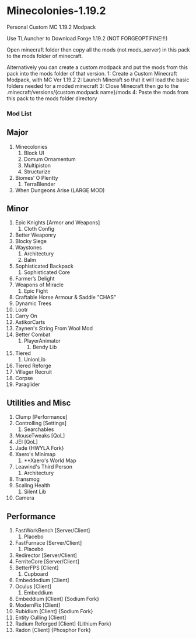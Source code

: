 # Minecolonies-1.19.2
Personal Custom MC 1.19.2 Modpack

Use TLAuncher to Download Forge 1.19.2 (NOT FORGEOPTIFINE!!!)

Open minecraft folder then copy all the mods (not mods_server) in this pack to the mods folder of minecraft.

Alternatively you can create a custom modpack and put the mods from this pack into the mods folder of that version.
1: Create a Custom Minecraft Modpack, with MC Ver 1.19.2
2: Launch Mincraft so that it will load the basic folders needed for a moded minecraft
3: Close Minecraft then go to the .minecraft/versions/{custom modpack name}/mods
4: Paste the mods from this pack to the mods folder directory

### Mod List

## Major
1. Minecolonies
    1. Block UI
    2. Domum Ornamentum
    3. Multipiston
    4. Structurize
2. Biomes’ O Plentty
    1. TerraBlender
3. When Dungeons Arise (LARGE MOD)

## Minor
1. Epic Knights [Armor and Weapons]
    1. Cloth Config
2. Better Weaponry
3. Blocky Siege
4. Waystones
    1. Architectury
    2. Balm
5. Sophisticated Backpack
    1. Sophisticated Core
6. Farmer’s Delight
7. Weapons of Miracle
    1. Epic Fight
8. Craftable Horse Armour & Saddle "CHAS"
9. Dynamic Trees
10. Lootr
11. Carry On
12. AstikorCarts
13. Zaynen's String From Wool Mod
14. Better Combat
    1. PlayerAnimator
        1. Bendy Lib
15. Tiered
    1. UnionLib
16. Tiered Reforge
17. Villager Recruit
18. Corpse
19. Paraglider

## Utilities and Misc
1. Clump [Performance]
2. Controlling [Settings]
    1. Searchables
3. MouseTweaks [QoL]
4. JEI [QoL]
5. Jade {HWYLA Fork}
6. Xaero's Minimap
    1. **Xaero's World Map
7. Leawind's Third Person
    1. Architectury
8. Transmog
9. Scaling Health
    1. Silent Lib
10. Camera

## Performance
1. FastWorkBench [Server/Client]
    1. Placebo
2. FastFurnace [Server/Client]
    1. Placebo
3. Redirector [Server/Client]
4. FerriteCore [Server/Client]
5. BetterFPS [Client]
    1. Cupboard
6. Embeddedium [Client]
7. Oculus [Client]
    1. Embeddium
8. Embeddium [Client] {Sodium Fork}
9. ModernFix [Client]
10. Rubidium [Client] {Sodium Fork}
11. Entity Culling [Client]
12. Radium Reforged [Client] {Lithium Fork}
13. Radon [Client] {Phosphor Fork}
